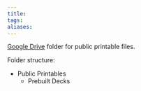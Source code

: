 ```yaml
---
title: 
tags: 
aliases:
---
```

[Google Drive](https://drive.google.com/drive/folders/1uaPVVRm0TW8_3MQ1KiiAEczAYbrZNUPy) folder for public printable files.

Folder structure:
- Public Printables
	- Prebuilt Decks
